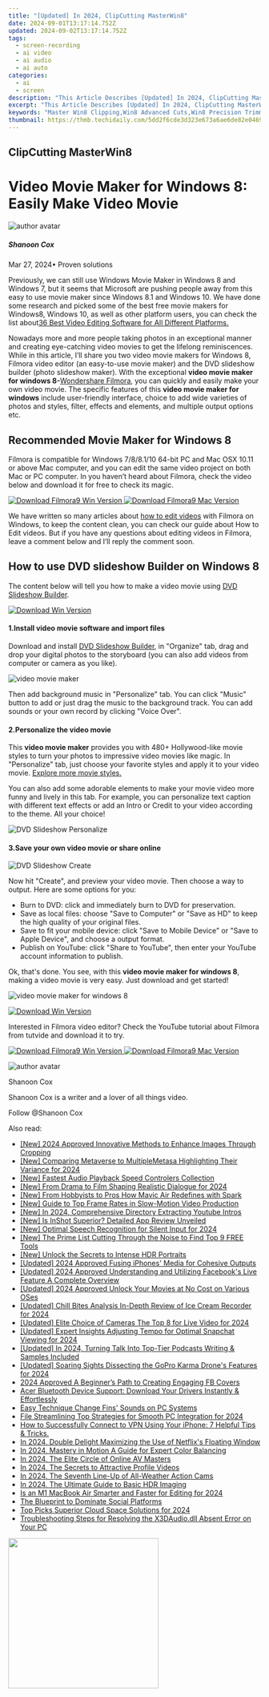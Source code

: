 ```yaml
---
title: "[Updated] In 2024, ClipCutting MasterWin8"
date: 2024-09-01T13:17:14.752Z
updated: 2024-09-02T13:17:14.752Z
tags: 
  - screen-recording
  - ai video
  - ai audio
  - ai auto
categories: 
  - ai
  - screen
description: "This Article Describes [Updated] In 2024, ClipCutting MasterWin8"
excerpt: "This Article Describes [Updated] In 2024, ClipCutting MasterWin8"
keywords: "Master Win8 Clipping,Win8 Advanced Cuts,Win8 Precision Trimming,Efficient Win8 Clipper,Win8 Digital Slicing,Optimal Win8 Clip Tool,Win8 Expert Cutting Technique"
thumbnail: https://thmb.techidaily.com/5dd2f6cde3d323e673a6ae6de82e04690c6752ca51d81e51c29c7b758bb18642.jpg
---
```


## ClipCutting MasterWin8

# Video Movie Maker for Windows 8: Easily Make Video Movie

![author avatar](https://images.wondershare.com/filmora/article-images/shannon-cox.jpg)

##### Shanoon Cox

 Mar 27, 2024• Proven solutions

Previously, we can still use Windows Movie Maker in Windows 8 and Windows 7, but it seems that Microsoft are pushing people away from this easy to use movie maker since Windows 8.1 and Windows 10\. We have done some research and picked some of the best free movie makers for Windows8, Windows 10, as well as other platform users, you can check the list about[36 Best Video Editing Software for All Different Platforms.](https://tools.techidaily.com/wondershare/filmora/download/)

Nowadays more and more people taking photos in an exceptional manner and creating eye-catching video movies to get the lifelong reminiscences. While in this article, I’ll share you two video movie makers for Windows 8, Filmora video editor (an easy-to-use movie maker) and the DVD slideshow builder (photo slideshow maker). With the exceptional **video movie maker for windows 8-**[Wondershare Filmora](https://tools.techidaily.com/wondershare/filmora/download/), you can quickly and easily make your own video movie. The specific features of this **video movie maker for windows** include user-friendly interface, choice to add wide varieties of photos and styles, filter, effects and elements, and multiple output options etc.

## Recommended Movie Maker for Windows 8

Filmora is compatible for Windows 7/8/8.1/10 64-bit PC and Mac OSX 10.11 or above Mac computer, and you can edit the same video project on both Mac or PC computer. In you haven’t heard about Filmora, check the video below and download it for free to check its magic.

[![Download Filmora9 Win Version](https://images.wondershare.com/filmora/guide/download-btn-win.jpg) ](https://tools.techidaily.com/wondershare/filmora/download/) [![Download Filmora9 Mac Version](https://images.wondershare.com/filmora/guide/download-btn-mac.jpg) ](https://tools.techidaily.com/wondershare/filmora/download/)

We have written so many articles about [how to edit videos](https://tools.techidaily.com/wondershare/filmora/download/) with Filmora on Windows, to keep the content clean, you can check our guide about How to Edit videos. But if you have any questions about editing videos in Filmora, leave a comment below and I’ll reply the comment soon.

## How to use DVD slideshow Builder on Windows 8

The content below will tell you how to make a video movie using [DVD Slideshow Builder](https://tools.techidaily.com/wondershare/dvd-slideshow-builder-deluxe/download/).

[![Download Win Version](https://images.wondershare.com/style/images/download-btn-win.png) ](https://download.wondershare.com/dsb%5Fdeluxe%5Ffull18.exe)

#### 1.Install video movie software and import files

Download and install [DVD Slideshow Builder](https://tools.techidaily.com/wondershare/dvd-slideshow-builder-deluxe/download/), in "Organize" tab, drag and drop your digital photos to the storyboard (you can also add videos from computer or camera as you like).

![video movie maker](https://images.wondershare.com/images/multimedia/dvd-slideshow-builder/dvd-slideshow-organize.jpg)

Then add background music in "Personalize" tab. You can click "Music" button to add or just drag the music to the background track. You can add sounds or your own record by clicking "Voice Over".

#### 2.Personalize the video movie

This **video movie maker** provides you with 480+ Hollywood-like movie styles to turn your photos to impressive video movies like magic. In "Personalize" tab, just choose your favorite styles and apply it to your video movie. [Explore more movie styles.](https://www.wondershare.com/slideshow/free-movie-styles.html)

You can also add some adorable elements to make your movie video more funny and lively in this tab. For example, you can personalize text caption with different text effects or add an Intro or Credit to your video according to the theme. All your choice!

![DVD Slideshow Personalize](https://images.wondershare.com/filmora/article-images/dvd-slideshow-personalize.jpg)

#### 3.Save your own video movie or share online

![DVD Slideshow Create](https://images.wondershare.com/filmora/article-images/dvd-slideshow-create.jpg)

Now hit "Create", and preview your video movie. Then choose a way to output. Here are some options for you:

* Burn to DVD: click and immediately burn to DVD for preservation.
* Save as local files: choose "Save to Computer" or "Save as HD" to keep the high quality of your original files.
* Save to fit your mobile device: click "Save to Mobile Device" or "Save to Apple Device", and choose a output format.
* Publish on YouTube: click "Share to YouTube", then enter your YouTube account information to publish.

Ok, that's done. You see, with this **video movie maker for windows 8**, making a video movie is very easy. Just download and get started!

![video movie maker for windows 8](https://images.wondershare.com/guide/images/dvd-slideshow-builder-deluxe-ug3.jpg)

[![Download Win Version](https://images.wondershare.com/style/images/download-btn-win.png) ](https://download.wondershare.com/dsb%5Fdeluxe%5Ffull18.exe)

Interested in Filmora video editor? Check the YouTube tutorial about Filmora from tutvide and download it to try.

[![Download Filmora9 Win Version](https://images.wondershare.com/filmora/guide/download-btn-win.jpg) ](https://tools.techidaily.com/wondershare/filmora/download/) [![Download Filmora9 Mac Version](https://images.wondershare.com/filmora/guide/download-btn-mac.jpg) ](https://tools.techidaily.com/wondershare/filmora/download/)

![author avatar](https://images.wondershare.com/filmora/article-images/shannon-cox.jpg)

Shanoon Cox

Shanoon Cox is a writer and a lover of all things video.

Follow @Shanoon Cox


<ins class="adsbygoogle"
     style="display:block"
     data-ad-format="autorelaxed"
     data-ad-client="ca-pub-7571918770474297"
     data-ad-slot="1223367746"></ins>



<ins class="adsbygoogle"
     style="display:block"
     data-ad-client="ca-pub-7571918770474297"
     data-ad-slot="8358498916"
     data-ad-format="auto"
     data-full-width-responsive="true"></ins>


<span class="atpl-alsoreadstyle">Also read:</span>
<div><ul>
<li><a href="https://fox-links.techidaily.com/new-2024-approved-innovative-methods-to-enhance-images-through-cropping/"><u>[New] 2024 Approved  Innovative Methods to Enhance Images Through Cropping</u></a></li>
<li><a href="https://article-knowledge.techidaily.com/new-comparing-metaverse-to-multiplemetasa-highlighting-their-variance-for-2024/"><u>[New] Comparing Metaverse to MultipleMetasa  Highlighting Their Variance for 2024</u></a></li>
<li><a href="https://fox-links.techidaily.com/new-fastest-audio-playback-speed-controlers-collection/"><u>[New] Fastest Audio Playback Speed Controlers Collection</u></a></li>
<li><a href="https://fox-links.techidaily.com/new-from-drama-to-film-shaping-realistic-dialogue-for-2024/"><u>[New] From Drama to Film  Shaping Realistic Dialogue for 2024</u></a></li>
<li><a href="https://fox-links.techidaily.com/new-from-hobbyists-to-pros-how-mavic-air-redefines-with-spark/"><u>[New] From Hobbyists to Pros  How Mavic Air Redefines with Spark</u></a></li>
<li><a href="https://some-techniques.techidaily.com/new-guide-to-top-frame-rates-in-slow-motion-video-production/"><u>[New] Guide to Top Frame Rates in Slow-Motion Video Production</u></a></li>
<li><a href="https://facebook-video-share.techidaily.com/new-in-2024-comprehensive-directory-extracting-youtube-intros/"><u>[New] In 2024, Comprehensive Directory  Extracting Youtube Intros</u></a></li>
<li><a href="https://extra-skills.techidaily.com/new-is-inshot-superior-detailed-app-review-unveiled/"><u>[New] Is InShot Superior? Detailed App Review Unveiled</u></a></li>
<li><a href="https://fox-links.techidaily.com/new-optimal-speech-recognition-for-silent-input-for-2024/"><u>[New] Optimal Speech Recognition for Silent Input for 2024</u></a></li>
<li><a href="https://facebook-video-share.techidaily.com/new-the-prime-list-cutting-through-the-noise-to-find-top-9-free-tools/"><u>[New] The Prime List  Cutting Through the Noise to Find Top 9 FREE Tools</u></a></li>
<li><a href="https://fox-links.techidaily.com/new-unlock-the-secrets-to-intense-hdr-portraits/"><u>[New] Unlock the Secrets to Intense HDR Portraits</u></a></li>
<li><a href="https://fox-links.techidaily.com/updated-2024-approved-fusing-iphones-media-for-cohesive-outputs/"><u>[Updated] 2024 Approved  Fusing iPhones' Media for Cohesive Outputs</u></a></li>
<li><a href="https://facebook-videos.techidaily.com/updated-2024-approved-understanding-and-utilizing-facebooks-live-feature-a-complete-overview/"><u>[Updated] 2024 Approved  Understanding and Utilizing Facebook's Live Feature  A Complete Overview</u></a></li>
<li><a href="https://fox-links.techidaily.com/updated-2024-approved-unlock-your-movies-at-no-cost-on-various-oses/"><u>[Updated] 2024 Approved  Unlock Your Movies at No Cost on Various OSes</u></a></li>
<li><a href="https://video-screen-grab.techidaily.com/updated-chill-bites-analysis-in-depth-review-of-ice-cream-recorder-for-2024/"><u>[Updated] Chill Bites Analysis  In-Depth Review of Ice Cream Recorder for 2024</u></a></li>
<li><a href="https://fox-links.techidaily.com/updated-elite-choice-of-cameras-the-top-8-for-live-video-for-2024/"><u>[Updated] Elite Choice of Cameras  The Top 8 for Live Video for 2024</u></a></li>
<li><a href="https://fox-links.techidaily.com/updated-expert-insights-adjusting-tempo-for-optimal-snapchat-viewing-for-2024/"><u>[Updated] Expert Insights  Adjusting Tempo for Optimal Snapchat Viewing for 2024</u></a></li>
<li><a href="https://fox-links.techidaily.com/updated-in-2024-turning-talk-into-top-tier-podcasts-writing-and-samples-included/"><u>[Updated] In 2024, Turning Talk Into Top-Tier Podcasts  Writing & Samples Included</u></a></li>
<li><a href="https://fox-links.techidaily.com/updated-soaring-sights-dissecting-the-gopro-karma-drones-features-for-2024/"><u>[Updated] Soaring Sights  Dissecting the GoPro Karma Drone's Features for 2024</u></a></li>
<li><a href="https://facebook-video-recording.techidaily.com/2024-approved-a-beginners-path-to-creating-engaging-fb-covers/"><u>2024 Approved  A Beginner’s Path to Creating Engaging FB Covers</u></a></li>
<li><a href="https://driver-download.techidaily.com/acer-bluetooth-device-support-download-your-drivers-instantly-and-effortlessly/"><u>Acer Bluetooth Device Support: Download Your Drivers Instantly & Effortlessly</u></a></li>
<li><a href="https://fox-links.techidaily.com/easy-technique-change-fins-sounds-on-pc-systems/"><u>Easy Technique  Change Fins' Sounds on PC Systems</u></a></li>
<li><a href="https://fox-links.techidaily.com/file-streamlining-top-strategies-for-smooth-pc-integration-for-2024/"><u>File Streamlining  Top Strategies for Smooth PC Integration for 2024</u></a></li>
<li><a href="https://fox-that.techidaily.com/1721454878347-how-to-successfully-connect-to-vpn-using-your-iphone-7-helpful-tips-and-tricks/"><u>How to Successfully Connect to VPN Using Your iPhone: 7 Helpful Tips & Tricks.</u></a></li>
<li><a href="https://fox-links.techidaily.com/in-2024-double-delight-maximizing-the-use-of-netflixs-floating-window/"><u>In 2024, Double Delight  Maximizing the Use of Netflix's Floating Window</u></a></li>
<li><a href="https://fox-links.techidaily.com/in-2024-mastery-in-motion-a-guide-for-expert-color-balancing/"><u>In 2024, Mastery in Motion  A Guide for Expert Color Balancing</u></a></li>
<li><a href="https://fox-links.techidaily.com/in-2024-the-elite-circle-of-online-av-masters/"><u>In 2024, The Elite Circle of Online AV Masters</u></a></li>
<li><a href="https://facebook-video-recording.techidaily.com/in-2024-the-secrets-to-attractive-profile-videos/"><u>In 2024, The Secrets to Attractive Profile Videos</u></a></li>
<li><a href="https://fox-links.techidaily.com/in-2024-the-seventh-line-up-of-all-weather-action-cams/"><u>In 2024, The Seventh Line-Up of All-Weather Action Cams</u></a></li>
<li><a href="https://fox-links.techidaily.com/in-2024-the-ultimate-guide-to-basic-hdr-imaging/"><u>In 2024, The Ultimate Guide to Basic HDR Imaging</u></a></li>
<li><a href="https://fox-links.techidaily.com/is-an-m1-macbook-air-smarter-and-faster-for-editing-for-2024/"><u>Is an M1 MacBook Air Smarter and Faster for Editing for 2024</u></a></li>
<li><a href="https://fox-links.techidaily.com/the-blueprint-to-dominate-social-platforms/"><u>The Blueprint to Dominate Social Platforms</u></a></li>
<li><a href="https://fox-links.techidaily.com/top-picks-superior-cloud-space-solutions-for-2024/"><u>Top Picks  Superior Cloud Space Solutions for 2024</u></a></li>
<li><a href="https://tech-recovery.techidaily.com/troubleshooting-steps-for-resolving-the-x3daudiodll-absent-error-on-your-pc/"><u>Troubleshooting Steps for Resolving the X3DAudio.dll Absent Error on Your PC</u></a></li>
</ul></div>

<!-- affiliate ads begin -->
<a href="https://coinrule.sjv.io/c/5597632/1958374/18409" target="_top" id="1958374"><img src="//a.impactradius-go.com/display-ad/18409-1958374" border="0" alt="" width="300" height="300"/></a><img height="0" width="0" src="https://imp.pxf.io/i/5597632/1958374/18409" style="position:absolute;visibility:hidden;" border="0" />
<!-- affiliate ads end -->